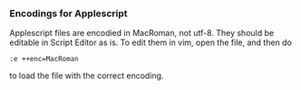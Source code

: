### Encodings for Applescript

Applescript files are encodied in MacRoman, not utf-8. They should be editable in Script Editor as is. To edit them in vim, open the file, and then do

```vim
:e ++enc=MacRoman
```

to load the file with the correct encoding.

